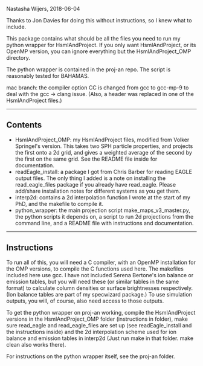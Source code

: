 Nastasha Wijers, 2018-06-04

Thanks to Jon Davies for doing this without instructions, so I knew what to
include.

This package contains what should be all the files you need to run my python
wrapper for HsmlAndProject. If you only want HsmlAndProject, or its OpenMP
version, you can ignore everything but the HsmlAndProject_OMP directory.

The python wrapper is contained in the proj-an repo. 
The script is reasonably tested for BAHAMAS.

mac branch: the compiler option CC is changed from gcc to gcc-mp-9 to deal with
the gcc -> clang issue. (Also, a header was replaced in one of the 
HsmlAndProject files.)

-------------------------------------------------------------------------------
Contents
-------------------------------------------------------------------------------
- HsmlAndProject_OMP: my HsmlAndProject files, modified from Volker Springel's
  version. This takes two SPH particle properties, and projects the first onto
  a 2d grid, and gives a weighted average of the second by the first on the 
  same grid. See the README file inside for documentation.
- readEagle_install: a package I got from Chris Barber for reading EAGLE output
  files. The only thing I added is a note on installing the read_eagle_files 
  package if you already have read_eagle. Please add/share installation notes
  for different systems as you get them. 
- interp2d: contains a 2d interpolation function I wrote at the start of my 
  PhD, and the makefile to compile it.
- python_wrapper: the main projection script make_maps_v3_master.py, the python
  scripts it depends on, a script to run 2d projections from the command line,
  and a README file with instructions and documentation.


-------------------------------------------------------------------------------
Instructions 
-------------------------------------------------------------------------------
To run all of this, you will need a C compiler, with an OpenMP installation for
the OMP versions, to compile the C functions used here. The makefiles included 
here use gcc. 
I have not included Serena Bertone's ion balance or emission tables, but you 
will need these (or similar tables in the same format) to calculate column 
densities or surface brightnesses respectively. (Ion balance tables are part of 
my specwizard package.) To use simulation outputs, you will, of course, also 
need access to those outputs. 

To get the python wrapper on proj-an working, compile the HsmlAndProject versions 
in the  HsmlAndProject_OMP folder (instructions in folder), make sure read_eagle 
and read_eagle_files are set up (see readEagle_install and the instructions 
inside) and the 2d interpolation scheme used for ion balance and emission tables 
in interp2d (Just run make in that folder. make clean also works there).

For instructions on the python wrapper itself, see the proj-an folder.



